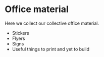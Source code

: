 # Office material

Here we collect our collective office material.

- Stickers
- Flyers
- Signs
- Useful things to print and yet to build
